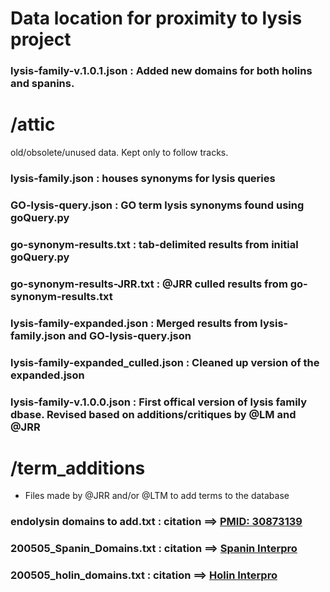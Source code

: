 # Data location for proximity to lysis project

### lysis-family-v.1.0.1.json : Added new domains for both holins and spanins.

# /attic
old/obsolete/unused data. Kept only to follow tracks.

### lysis-family.json : houses synonyms for lysis queries
### GO-lysis-query.json : GO term lysis synonyms found using goQuery.py
### go-synonym-results.txt : tab-delimited results from initial goQuery.py
### go-synonym-results-JRR.txt : @JRR culled results from go-synonym-results.txt
### lysis-family-expanded.json : Merged results from lysis-family.json and GO-lysis-query.json
### lysis-family-expanded_culled.json : Cleaned up version of the expanded.json
### lysis-family-v.1.0.0.json : First offical version of lysis family dbase. Revised based on additions/critiques by @LM and @JRR


# /term_additions
* Files made by @JRR and/or @LTM to add terms to the database
### endolysin domains to add.txt : citation ==> [PMID: 30873139](https://www.ncbi.nlm.nih.gov/pubmed/30873139)
### 200505_Spanin_Domains.txt : citation ==> [Spanin Interpro](http://www.ebi.ac.uk/interpro/search/text/spanin/?page=1#table)
### 200505_holin_domains.txt : citation ==> [Holin Interpro](http://www.ebi.ac.uk/interpro/search/text/holin/?page=1#table)
